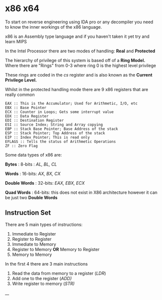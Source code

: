 # x86 x64

To start on reverse engineering using IDA pro or any decompiler you need to know the inner workings of the x86 language. 

x86 is an Assembly type language and if you haven't taken it yet try and learn MIPS

In the Intel Processor there are two modes of handling: **Real** and **Protected**

The hierarchy of privilege of this system is based off of a **Ring Model.** Where there are "Rings" from 0-3 where ring 0 is the highest level privilege

These rings are coded in the _cs_ register and is also known as the **Current Privilege Level.**

Whilst in the protected handling mode there are 9 x86 registers that are really common

```text
EAX :: This is the Accumulator; Used for Arithmetic, I/O, etc
EBX :: Base Pointer
ECX :: Counter in Loops; Gets some interrupt value
EDX :: Data Register 
EDI :: Destination Register
ESI :: Source Index; String and Array copying
EBP :: Stack Base Pointer; Base Address of the stack
ESP :: Stack Pointer; Top Address of the stack
EIP :: Index Pointer; This is read only
EFLAGS :: Tells the status of Arithmetic Operations
ZF :: Zero Flag
```

Some data types of x86 are:

**Bytes** : 8-bits : _AL, BL, CL_

**Words** : 16-bits: _AX, BX, CX_

**Double Words**  : 32-bits: _EAX, EBX, ECX_

**Quad Words** : 64-bits: this does not exist in X86 architecture however it can be just two **Double Words**

## Instruction Set

There are 5 main types of instructions:

1. Immediate to Register
2. Register to Register
3. Immediate to Memory
4. Register to Memory **OR** Memory to Register
5. Memory to Memory

In the first 4 there are 3 main instructions

1. Read the data from memory to a register \(_LDR_\)
2. Add one to the register \(_ADD\)_
3. Write register to memory \(_STR\)_



\_\_

